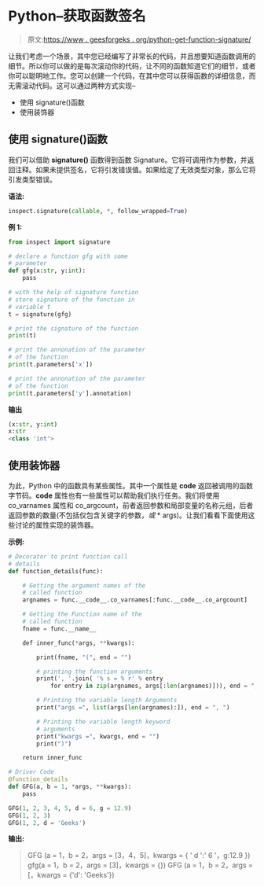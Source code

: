 # Python–获取函数签名

> 原文:[https://www . geesforgeks . org/python-get-function-signature/](https://www.geeksforgeeks.org/python-get-function-signature/)

让我们考虑一个场景，其中您已经编写了非常长的代码，并且想要知道函数调用的细节。所以你可以做的是每次滚动你的代码，让不同的函数知道它们的细节，或者你可以聪明地工作。您可以创建一个代码，在其中您可以获得函数的详细信息，而无需滚动代码。这可以通过两种方式实现–

*   使用 signature()函数
*   使用装饰器

## 使用 signature()函数

我们可以借助 **signature()** 函数得到函数 Signature。它将可调用作为参数，并返回注释。如果未提供签名，它将引发错误值。如果给定了无效类型对象，那么它将引发类型错误。

**语法:**

```py
inspect.signature(callable, *, follow_wrapped=True)
```

**例 1:**

```py
from inspect import signature

# declare a function gfg with some
# parameter
def gfg(x:str, y:int):
    pass

# with the help of signature function
# store signature of the function in
# variable t
t = signature(gfg)

# print the signature of the function
print(t)

# print the annonation of the parameter
# of the function
print(t.parameters['x'])

# print the annonation of the parameter
# of the function
print(t.parameters['y'].annotation)
```

**输出**

```py
(x:str, y:int)
x:str
<class 'int'>
```

## 使用装饰器

为此，Python 中的函数具有某些属性。其中一个属性是 __code__ 返回被调用的函数字节码。__code__ 属性也有一些属性可以帮助我们执行任务。我们将使用 co_varnames 属性和 co_argcount，前者返回参数和局部变量的名称元组，后者返回参数的数量(不包括仅包含关键字的参数，*或* * args)。让我们看看下面使用这些讨论的属性实现的装饰器。

**示例:**

```py
# Decorator to print function call 
# details 
def function_details(func): 

    # Getting the argument names of the 
    # called function 
    argnames = func.__code__.co_varnames[:func.__code__.co_argcount] 

    # Getting the Function name of the 
    # called function 
    fname = func.__name__ 

    def inner_func(*args, **kwargs): 

        print(fname, "(", end = "") 

        # printing the function arguments 
        print(', '.join( '% s = % r' % entry 
            for entry in zip(argnames, args[:len(argnames)])), end = ", ") 

        # Printing the variable length Arguments 
        print("args =", list(args[len(argnames):]), end = ", ") 

        # Printing the variable length keyword 
        # arguments 
        print("kwargs =", kwargs, end = "") 
        print(")") 

    return inner_func 

# Driver Code 
@function_details
def GFG(a, b = 1, *args, **kwargs): 
    pass

GFG(1, 2, 3, 4, 5, d = 6, g = 12.9) 
GFG(1, 2, 3) 
GFG(1, 2, d = 'Geeks') 
```

**输出:**

> GFG (a = 1，b = 2，args = [3，4，5]，kwargs = { ' d ':' 6 '，g:12.9 })
> gfg(a = 1，b = 2，args = [3]，kwargs = {})
> GFG (a = 1，b = 2，args = [，kwargs = {'d': 'Geeks'})